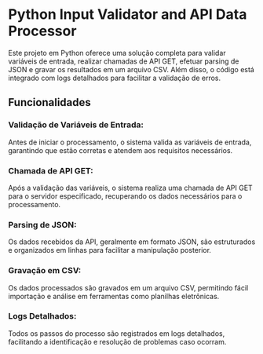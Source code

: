 # Python Input Validator and API Data Processor

Este projeto em Python oferece uma solução completa para validar variáveis de entrada, realizar chamadas de API GET, efetuar parsing de JSON e gravar os resultados em um arquivo CSV. Além disso, o código está integrado com logs detalhados para facilitar a validação de erros.

## Funcionalidades
### Validação de Variáveis de Entrada:
Antes de iniciar o processamento, o sistema valida as variáveis de entrada, garantindo que estão corretas e atendem aos requisitos necessários.

### Chamada de API GET:
Após a validação das variáveis, o sistema realiza uma chamada de API GET para o servidor especificado, recuperando os dados necessários para o processamento.

### Parsing de JSON:
Os dados recebidos da API, geralmente em formato JSON, são estruturados e organizados em linhas para facilitar a manipulação posterior.

### Gravação em CSV:
Os dados processados são gravados em um arquivo CSV, permitindo fácil importação e análise em ferramentas como planilhas eletrônicas.

### Logs Detalhados:
Todos os passos do processo são registrados em logs detalhados, facilitando a identificação e resolução de problemas caso ocorram.
